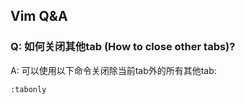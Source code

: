 ## Vim Q&A

### Q: 如何关闭其他tab (How to close other tabs)?

A:
可以使用以下命令关闭除当前tab外的所有其他tab:

```vim
:tabonly
```
